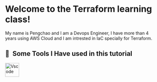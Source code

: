 <h1>Welcome to the Terraform learning class!</h1>
<p align="left">
My name is Pengchao and I am a Devops Engineer, 
I have more than 4 years using AWS Cloud and I am intrested in IaC specially for Terraform.
</p>


<h2> 🚀 &nbsp;Some Tools I Have used in this tutorial</h2>
<p align="left">
<img src="https://cdn.jsdelivr.net/gh/devicons/devicon/icons/vscode/vscode-original.svg" alt="Vscode" width="45" height="45"/>

</p>
